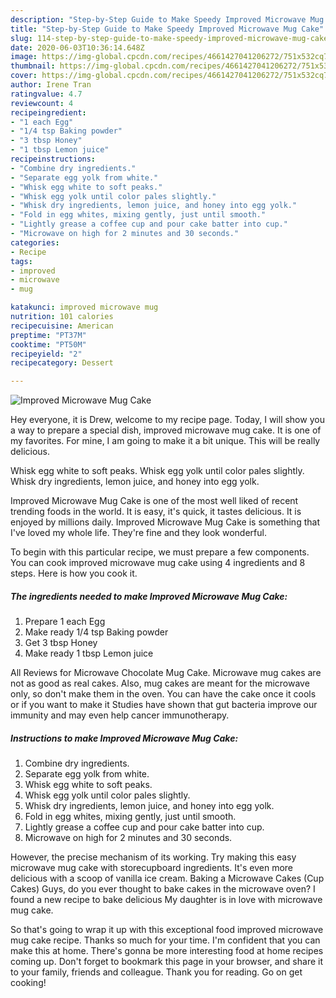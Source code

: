 ```yaml
---
description: "Step-by-Step Guide to Make Speedy Improved Microwave Mug Cake"
title: "Step-by-Step Guide to Make Speedy Improved Microwave Mug Cake"
slug: 114-step-by-step-guide-to-make-speedy-improved-microwave-mug-cake
date: 2020-06-03T10:36:14.648Z
image: https://img-global.cpcdn.com/recipes/4661427041206272/751x532cq70/improved-microwave-mug-cake-recipe-main-photo.jpg
thumbnail: https://img-global.cpcdn.com/recipes/4661427041206272/751x532cq70/improved-microwave-mug-cake-recipe-main-photo.jpg
cover: https://img-global.cpcdn.com/recipes/4661427041206272/751x532cq70/improved-microwave-mug-cake-recipe-main-photo.jpg
author: Irene Tran
ratingvalue: 4.7
reviewcount: 4
recipeingredient:
- "1 each Egg"
- "1/4 tsp Baking powder"
- "3 tbsp Honey"
- "1 tbsp Lemon juice"
recipeinstructions:
- "Combine dry ingredients."
- "Separate egg yolk from white."
- "Whisk egg white to soft peaks."
- "Whisk egg yolk until color pales slightly."
- "Whisk dry ingredients, lemon juice, and honey into egg yolk."
- "Fold in egg whites, mixing gently, just until smooth."
- "Lightly grease a coffee cup and pour cake batter into cup."
- "Microwave on high for 2 minutes and 30 seconds."
categories:
- Recipe
tags:
- improved
- microwave
- mug

katakunci: improved microwave mug 
nutrition: 101 calories
recipecuisine: American
preptime: "PT37M"
cooktime: "PT50M"
recipeyield: "2"
recipecategory: Dessert

---
```



![Improved Microwave Mug Cake](https://img-global.cpcdn.com/recipes/4661427041206272/751x532cq70/improved-microwave-mug-cake-recipe-main-photo.jpg)

Hey everyone, it is Drew, welcome to my recipe page. Today, I will show you a way to prepare a special dish, improved microwave mug cake. It is one of my favorites. For mine, I am going to make it a bit unique. This will be really delicious.

Whisk egg white to soft peaks. Whisk egg yolk until color pales slightly. Whisk dry ingredients, lemon juice, and honey into egg yolk.

Improved Microwave Mug Cake is one of the most well liked of recent trending foods in the world. It is easy, it's quick, it tastes delicious. It is enjoyed by millions daily. Improved Microwave Mug Cake is something that I've loved my whole life. They're fine and they look wonderful.


To begin with this particular recipe, we must prepare a few components. You can cook improved microwave mug cake using 4 ingredients and 8 steps. Here is how you cook it.

<!--inarticleads1-->

##### The ingredients needed to make Improved Microwave Mug Cake:

1. Prepare 1 each Egg
1. Make ready 1/4 tsp Baking powder
1. Get 3 tbsp Honey
1. Make ready 1 tbsp Lemon juice


All Reviews for Microwave Chocolate Mug Cake. Microwave mug cakes are not as good as real cakes. Also, mug cakes are meant for the microwave only, so don&#39;t make them in the oven. You can have the cake once it cools or if you want to make it Studies have shown that gut bacteria improve our immunity and may even help cancer immunotherapy. 

<!--inarticleads2-->

##### Instructions to make Improved Microwave Mug Cake:

1. Combine dry ingredients.
1. Separate egg yolk from white.
1. Whisk egg white to soft peaks.
1. Whisk egg yolk until color pales slightly.
1. Whisk dry ingredients, lemon juice, and honey into egg yolk.
1. Fold in egg whites, mixing gently, just until smooth.
1. Lightly grease a coffee cup and pour cake batter into cup.
1. Microwave on high for 2 minutes and 30 seconds.


However, the precise mechanism of its working. Try making this easy microwave mug cake with storecupboard ingredients. It&#39;s even more delicious with a scoop of vanilla ice cream. Baking a Microwave Cakes (Cup Cakes) Guys, do you ever thought to bake cakes in the microwave oven? I found a new recipe to bake delicious My daughter is in love with microwave mug cake. 

So that's going to wrap it up with this exceptional food improved microwave mug cake recipe. Thanks so much for your time. I'm confident that you can make this at home. There's gonna be more interesting food at home recipes coming up. Don't forget to bookmark this page in your browser, and share it to your family, friends and colleague. Thank you for reading. Go on get cooking!
